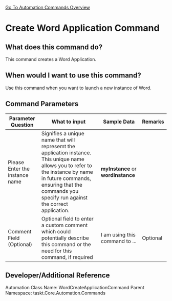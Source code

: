 <!--TITLE: Create Word Application Command -->
<!-- SUBTITLE: a command in the Word Commands group. -->
[Go To Automation Commands Overview](/automation-commands.md)


# Create Word Application Command


## What does this command do?
This command creates a Word Application.


## When would I want to use this command?
Use this command when you want to launch a new instance of Word.


## Command Parameters
| Parameter Question   	| What to input  	|  Sample Data 	| Remarks  	|
| ---                    | ---               | ---           | ---       |
|Please Enter the instance name|Signifies a unique name that will represemt the application instance.  This unique name allows you to refer to the instance by name in future commands, ensuring that the commands you specify run against the correct application.|**myInstance** or **wordInstance**||
|Comment Field (Optional)|Optional field to enter a custom comment which could potentially describe this command or the need for this command, if required|I am using this command to ...|Optional|


## Developer/Additional Reference
Automation Class Name: WordCreateApplicationCommand
Parent Namespace: taskt.Core.Automation.Commands
